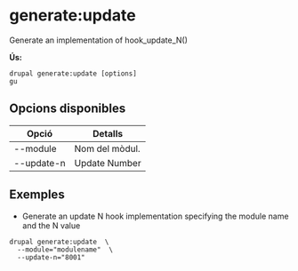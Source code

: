 # generate:update
Generate an implementation of hook_update_N()

**Ús:**
```
drupal generate:update [options]
gu
```

## Opcions disponibles
Opció | Detalls
-------|-------------
--module | Nom del mòdul.
--update-n | Update Number

## Exemples
* Generate an update N hook implementation specifying the module name and the N value
```
drupal generate:update  \
  --module="modulename"  \
  --update-n="8001"
```
